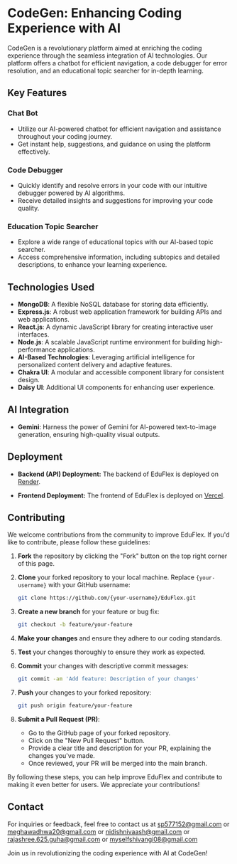 
# <summary><strong>CodeGen: Enhancing Coding Experience with AI</strong></summary>

CodeGen is a revolutionary platform aimed at enriching the coding experience through the seamless integration of AI technologies. Our platform offers a chatbot for efficient navigation, a code debugger for error resolution, and an educational topic searcher for in-depth learning.



## <summary><strong>Key Features</strong></summary>

### Chat Bot
- Utilize our AI-powered chatbot for efficient navigation and assistance throughout your coding journey.
- Get instant help, suggestions, and guidance on using the platform effectively.

### Code Debugger
- Quickly identify and resolve errors in your code with our intuitive debugger powered by AI algorithms.
- Receive detailed insights and suggestions for improving your code quality.

### Education Topic Searcher
- Explore a wide range of educational topics with our AI-based topic searcher.
- Access comprehensive information, including subtopics and detailed descriptions, to enhance your learning experience.



## <summary><strong>Technologies Used</strong></summary>

- **MongoDB**: A flexible NoSQL database for storing data efficiently.
- **Express.js**: A robust web application framework for building APIs and web applications.
- **React.js**: A dynamic JavaScript library for creating interactive user interfaces.
- **Node.js**: A scalable JavaScript runtime environment for building high-performance applications.
- **AI-Based Technologies**: Leveraging artificial intelligence for personalized content delivery and adaptive features.
- **Chakra UI**: A modular and accessible component library for consistent design.
- **Daisy UI**: Additional UI components for enhancing user experience.



## <summary><strong>AI Integration</strong></summary>

- **Gemini**: Harness the power of Gemini for AI-powered text-to-image generation, ensuring high-quality visual outputs.

## Deployment

- **Backend (API) Deployment:** The backend of EduFlex is deployed on [Render]().

- **Frontend Deployment:** The frontend of EduFlex is deployed on [Vercel](https://codegen-phi.vercel.app/).



## Contributing

We welcome contributions from the community to improve EduFlex. If you'd like to contribute, please follow these guidelines:

1. **Fork** the repository by clicking the "Fork" button on the top right corner of this page.
2. **Clone** your forked repository to your local machine. Replace `{your-username}` with your GitHub username:

    ```sh
    git clone https://github.com/{your-username}/EduFlex.git
    ```

3. **Create a new branch** for your feature or bug fix:

    ```sh
    git checkout -b feature/your-feature
    ```

4. **Make your changes** and ensure they adhere to our coding standards.
5. **Test** your changes thoroughly to ensure they work as expected.
6. **Commit** your changes with descriptive commit messages:

    ```sh
    git commit -am 'Add feature: Description of your changes'
    ```

7. **Push** your changes to your forked repository:

    ```sh
    git push origin feature/your-feature
    ```

8. **Submit a Pull Request (PR)**:
   - Go to the GitHub page of your forked repository.
   - Click on the "New Pull Request" button.
   - Provide a clear title and description for your PR, explaining the changes you've made.
   - Once reviewed, your PR will be merged into the main branch.

By following these steps, you can help improve EduFlex and contribute to making it even better for users. We appreciate your contributions!




## <summary><strong>Contact</strong></summary>

For inquiries or feedback, feel free to contact us at  sp577152@gmail.com or meghawadhwa20@gmail.com or nidishnivaash@gmail.com or rajashree.625.guha@gmail.com or myselfshivangi08@gmail.com

Join us in revolutionizing the coding experience with AI at CodeGen!




